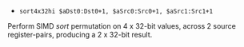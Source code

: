 * `sort4x32hi $aDst0:Dst0+1, $aSrc0:Src0+1, $aSrc1:Src1+1`

Perform SIMD *sort* permutation on 4 x 32-bit values, across 2 source
register-pairs, producing a 2 x 32-bit result.
